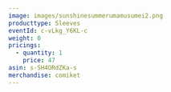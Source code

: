 ```yaml
---
image: images/sunshinesummerumamusumei2.png
producttype: Sleeves
eventId: c-vLkg_Y6KL-c
weight: 0
pricings:
  - quantity: 1
    price: 47
asin: s-SH4ORdZKa-s
merchandise: comiket
---
```


